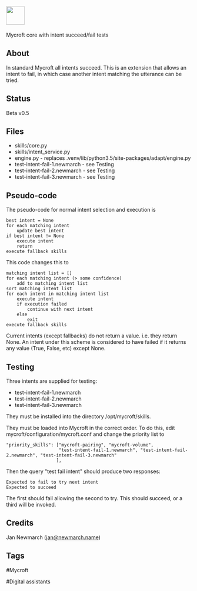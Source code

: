 # <img src='https://raw.githack.com/FortAwesome/Font-Awesome/master/svgs/solid/robot.svg' card_color='#40DBB0' width='50' height='50' style='vertical-align:bottom'/>
Mycroft core with intent succeed/fail tests

## About 
In standard Mycroft all intents succeed. This is an extension that allows an intent to fail, in which case another intent matching the utterance can be tried. 

## Status
Beta v0.5


## Files
* skills/core.py
* skills/intent_service.py
* engine.py - replaces .venv/lib/python3.5/site-packages/adapt/engine.py
* test-intent-fail-1.newmarch - see Testing
* test-intent-fail-2.newmarch - see Testing
* test-intent-fail-3.newmarch - see Testing

## Pseudo-code
The pseudo-code for normal intent selection and execution is
```
best intent = None
for each matching intent
    update best intent
if best intent != None
    execute intent
    return
execute fallback skills
```

This code changes this to
```
matching intent list = []
for each matching intent (> some confidence)
    add to matching intent list
sort matching intent list
for each intent in matching intent list
    execute intent
    if execution failed
        continue with next intent
    else
        exit
execute fallback skills
```

Current intents (except fallbacks) do not return a value. i.e. they return None. An intent under this scheme is considered to have failed if it returns any value (True, False, etc) except None.

## Testing
Three intents are supplied for testing:

* test-intent-fail-1.newmarch
* test-intent-fail-2.newmarch
* test-intent-fail-3.newmarch

They must be installed into the directory /opt/mycroft/skills.

They must be loaded into Mycroft in the correct order. To do this, edit mycroft/configuration/mycroft.conf and change the priority list to

    "priority_skills": ["mycroft-pairing", "mycroft-volume",
                        "test-intent-fail-1.newmarch", "test-intent-fail-2.newmarch", "test-intent-fail-3.newmarch"
                       ],

Then the query "test fail intent" should produce two responses:

    Expected to fail to try next intent
    Expected to succeed  

The first should fail allowing the second to try. This should succeed, or a third will be invoked.




## Credits 
Jan Newmarch (jan@newmarch.name)


## Tags

#Mycroft

#Digital assistants


